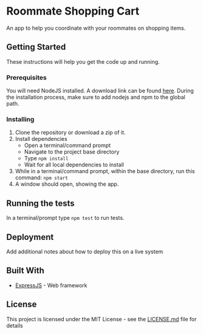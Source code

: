 # Roommate Shopping Cart

An app to help you coordinate with your roommates on shopping items.

## Getting Started

These instructions will help you get the code up and running.

### Prerequisites

You will need NodeJS installed. A download link can be found [here](https://nodejs.org/en/).
During the installation process, make sure to add nodejs and npm to the global path.

### Installing

1. Clone the repository or download a zip of it.
2. Install dependencies
    * Open a terminal/command prompt
    * Navigate to the project base directory
    * Type `npm install`
    * Wait for all local dependencies to install
3. While in a terminal/command prompt, within the base directory, run this command: `npm start`
4. A window should open, showing the app.

## Running the tests

In a terminal/prompt type `npm test` to run tests.

## Deployment

Add additional notes about how to deploy this on a live system

## Built With

* [ExpressJS](https://expressjs.com/) - Web framework

## License

This project is licensed under the MIT License - see the [LICENSE.md](LICENSE.md) file for details
